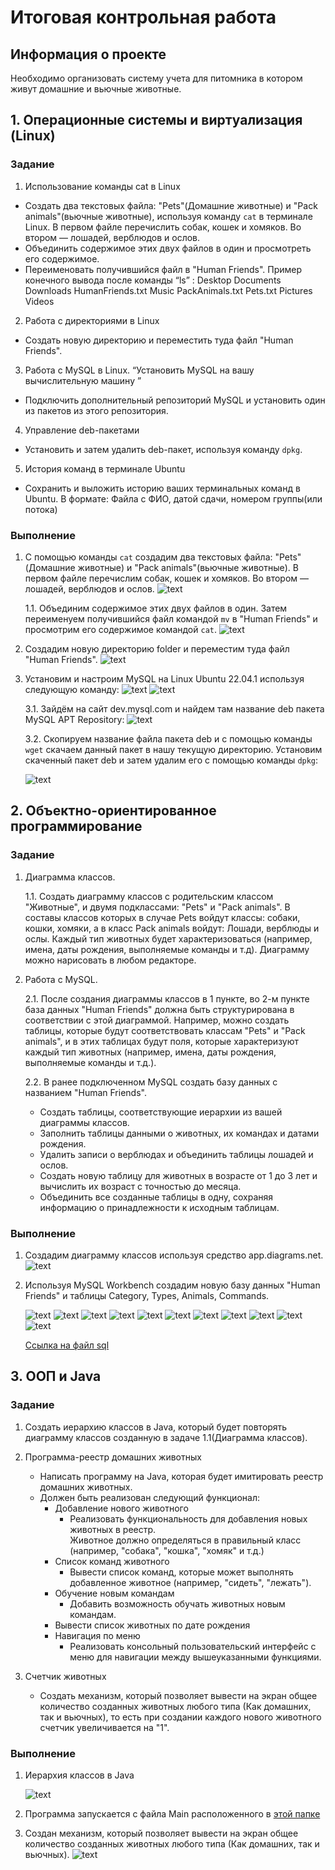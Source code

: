 # Итоговая контрольная работа

## Информация о проекте
Необходимо организовать систему учета для питомника в котором живут домашние и вьючные животные. 

## 1. Операционные системы и виртуализация (Linux)
### Задание
1. Использование команды cat в Linux
- Создать два текстовых файла: "Pets"(Домашние животные) и "Pack animals"(вьючные животные), используя команду `cat` в терминале Linux. В первом файле перечислить собак, кошек и хомяков. Во втором — лошадей, верблюдов и ослов.
- Объединить содержимое этих двух файлов в один и просмотреть его содержимое.
- Переименовать получившийся файл в "Human Friends".
    Пример конечного вывода после команды “ls” :
    Desktop Documents Downloads  HumanFriends.txt  Music  PackAnimals.txt  Pets.txt  Pictures  Videos
2. Работа с директориями в Linux
- Создать новую директорию и переместить туда файл "Human Friends".
3. Работа с MySQL в Linux. “Установить MySQL на вашу вычислительную машину ”
- Подключить дополнительный репозиторий MySQL и установить один из пакетов из этого репозитория.
4. Управление deb-пакетами
- Установить и затем удалить deb-пакет, используя команду `dpkg`.
5. История команд в терминале Ubuntu
- Сохранить и выложить историю ваших терминальных команд в Ubuntu.
В формате: Файла с ФИО, датой сдачи, номером группы(или потока)

### Выполнение
1. С помощью команды `cat` создадим два текстовых файла: "Pets"(Домашние животные) и "Pack animals"(вьючные животные). В первом файле перечислим собак, кошек и хомяков. Во втором — лошадей, верблюдов и ослов.
![text](./images/linux/1.jpg)

    1.1. Объединим содержимое этих двух файлов в один. Затем переименуем получившийся файл командой `mv` в "Human Friends" и просмотрим его содержимое командой `cat`.
    ![text](./images/linux/2.jpg)

2. Создадим новую директорию folder и переместим туда файл "Human Friends".
![text](./images/linux/3.jpg)

3. Установим и настроим MySQL на Linux Ubuntu 22.04.1 используя следующую команду:
![text](./images/linux/4.jpg)
![text](./images/linux/5.jpg)

    3.1. Зайдём на сайт dev.mysql.com и найдем там название deb пакета MySQL APT Repository:
    ![text](./images/linux/6.jpg)

    3.2. Скопируем название файла пакета deb и с помощью команды `wget` скачаем данный пакет в нашу текущую директорию. Установим скаченный пакет deb и затем удалим его с помощью команды `dpkg`:

    ![text](./images/linux/7.jpg)

##  2. Объектно-ориентированное программирование
### Задание
1. Диаграмма классов.

    1.1. Создать диаграмму классов с родительским классом "Животные", и двумя подклассами: "Pets" и "Pack animals". В составы классов которых в случае Pets войдут классы: собаки, кошки, хомяки, а в класс Pack animals войдут: Лошади, верблюды и ослы. Каждый тип животных будет характеризоваться (например, имена, даты рождения, выполняемые команды и т.д). Диаграмму можно нарисовать в любом редакторе.

2. Работа с MySQL.

    2.1. После создания диаграммы классов в 1 пункте, во 2-м пункте база данных "Human Friends" должна быть структурирована в соответствии с этой диаграммой. Например, можно создать таблицы, которые будут соответствовать классам "Pets" и "Pack animals", и в этих таблицах будут поля, которые характеризуют каждый тип животных (например, имена, даты рождения, выполняемые команды и т.д.).

    2.2. В ранее подключенном MySQL создать базу данных с названием "Human Friends".
    - Создать таблицы, соответствующие иерархии из вашей диаграммы классов.
    - Заполнить таблицы данными о животных, их командах и датами рождения.
    - Удалить записи о верблюдах и объединить таблицы лошадей и ослов.
    - Создать новую таблицу для животных в возрасте от 1 до 3 лет и вычислить их возраст с точностью до месяца.
    - Объединить все созданные таблицы в одну, сохраняя информацию о принадлежности к исходным таблицам.

### Выполнение
1. Создадим диаграмму классов используя средство app.diagrams.net.    
    ![text](./images/Java/diagram_start.jpg)

2. Используя MySQL Workbench создадим новую базу данных "Human Friends" и таблицы Category, Types, Animals, Commands. 

    ![text](./images/sql/01.jpg)
    ![text](./images/sql/02.jpg)
    ![text](./images/sql/03.jpg)
    ![text](./images/sql/04.jpg)
    ![text](./images/sql/05.jpg)
    ![text](./images/sql/06.jpg)
    ![text](./images/sql/07.jpg)
    ![text](./images/sql/08.jpg)
    ![text](./images/sql/09.jpg)
    ![text](./images/sql/10.jpg)
    ![text](./images/sql/11.jpg)

    [Ссылка на файл sql](./images/sql/sql.sql)

##  3. ООП и Java
### Задание
1. Создать иерархию классов в Java, который будет повторять диаграмму классов созданную в задаче 1.1(Диаграмма классов).

2. Программа-реестр домашних животных
    - Написать программу на Java, которая будет имитировать реестр домашних животных. 
    - Должен быть реализован следующий функционал:   
      - Добавление нового животного
          - Реализовать функциональность для добавления новых животных в реестр.       
          Животное должно определяться в правильный класс (например, "собака", "кошка", "хомяк" и т.д.)        
      - Список команд животного
          - Вывести список команд, которые может выполнять добавленное животное (например, "сидеть", "лежать").        
      - Обучение новым командам
          - Добавить возможность обучать животных новым командам.
      - Вывести список животных по дате рождения
      - Навигация по меню
          - Реализовать консольный пользовательский интерфейс с меню для навигации между вышеуказанными функциями.
        
3.  Счетчик животных
    - Создать механизм, который позволяет вывести на экран общее количество созданных животных любого типа (Как домашних, так и вьючных), то есть при создании каждого нового животного счетчик увеличивается на "1". 

### Выполнение

1. Иерархия классов в Java

    ![text](./images/Java/diagram.jpg)

2. Программа запускается с файла Main расположенного в [этой папке](./src/main/java)

3. Создан механизм, который позволяет вывести на экран общее количество созданных животных любого типа (Как домашних, так и вьючных).
    ![text](./images/Java/console_program.jpg)
